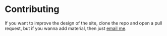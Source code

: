# Contributing

If you want to improve the design of the site, clone the repo and open a pull request, but if you wanna add material, then just [	email me](sanjitsarda4@gmial.com).